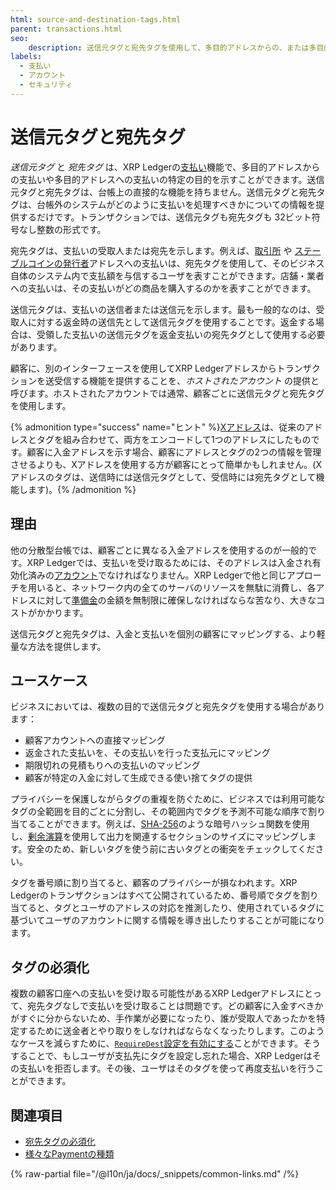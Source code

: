 ```yaml
---
html: source-and-destination-tags.html
parent: transactions.html
seo:
    description: 送信元タグと宛先タグを使用して、多目的アドレスからの、または多目的アドレスへの支払いを行います。
labels:
  - 支払い
  - アカウント
  - セキュリティ
---
```

# 送信元タグと宛先タグ

_送信元タグ_ と _宛先タグ_ は、XRP Ledgerの[支払い](../payment-types/index.md)機能で、多目的アドレスからの支払いや多目的アドレスへの支払いの特定の目的を示すことができます。送信元タグと宛先タグは、台帳上の直接的な機能を持ちません。送信元タグと宛先タグは、台帳外のシステムがどのように支払いを処理すべきかについての情報を提供するだけです。トランザクションでは、送信元タグも宛先タグも 32ビット符号なし整数の形式です。

宛先タグは、支払いの受取人または宛先を示します。例えば、[取引所](../../use-cases/defi/list-xrp-as-an-exchange.md) や [ステーブルコインの発行者](../../use-cases/tokenization/stablecoin-issuer.md)アドレスへの支払いは、宛先タグを使用して、そのビジネス自体のシステム内で支払額を与信するユーザを表すことができます。店舗・業者への支払いは、その支払いがどの商品を購入するのかを表すことができます。

送信元タグは、支払いの送信者または送信元を示します。最も一般的なのは、受取人に対する返金時の送信先として送信元タグを使用することです。返金する場合は、受領した支払いの送信元タグを返金支払いの宛先タグとして使用する必要があります。

顧客に、別のインターフェースを使用してXRP Ledgerアドレスからトランザクションを送受信する機能を提供することを、_ホストされたアカウント_ の提供と呼びます。ホストされたアカウントでは通常、顧客ごとに送信元タグと宛先タグを使用します。

{% admonition type="success" name="ヒント" %}[Xアドレス](https://xrpaddress.info/)は、従来のアドレスとタグを組み合わせて、両方をエンコードして1つのアドレスにしたものです。顧客に入金アドレスを示す場合、顧客にアドレスとタグの2つの情報を管理させるよりも、Xアドレスを使用する方が顧客にとって簡単かもしれません。(Xアドレスのタグは、送信時には送信元タグとして、受信時には宛先タグとして機能します)。{% /admonition %}

## 理由

他の分散型台帳では、顧客ごとに異なる入金アドレスを使用するのが一般的です。XRP Ledgerでは、支払いを受け取るためには、そのアドレスは入金され有効化済みの[アカウント](../accounts/index.md)でなければなりません。XRP Ledgerで他と同じアプローチを用いると、ネットワーク内の全てのサーバのリソースを無駄に消費し、各アドレスに対して[準備金](../accounts/reserves.md)の金額を無制限に確保しなければならな苦なり、大きなコストがかかります。

送信元タグと宛先タグは、入金と支払いを個別の顧客にマッピングする、より軽量な方法を提供します。

## ユースケース

ビジネスにおいては、複数の目的で送信元タグと宛先タグを使用する場合があります：

- 顧客アカウントへの直接マッピング
- 返金された支払いを、その支払いを行った支払元にマッピング
- 期限切れの見積もりへの支払いのマッピング
- 顧客が特定の入金に対して生成できる使い捨てタグの提供

プライバシーを保護しながらタグの重複を防ぐために、ビジネスでは利用可能なタグの全範囲を目的ごとに分割し、その範囲内でタグを予測不可能な順序で割り当てることができます。例えば、[SHA-256](https://ja.wikipedia.org/wiki/SHA-2)のような暗号ハッシュ関数を使用し、[剰余演算](https://ja.wikipedia.org/wiki/剰余演算)を使用して出力を関連するセクションのサイズにマッピングします。安全のため、新しいタグを使う前に古いタグとの衝突をチェックしてください。

タグを番号順に割り当てると、顧客のプライバシーが損なわれます。XRP Ledgerのトランザクションはすべて公開されているため、番号順でタグを割り当てると、タグとユーザのアドレスの対応を推測したり、使用されているタグに基づいてユーザのアカウントに関する情報を導き出したりすることが可能になります。


## タグの必須化

複数の顧客口座への支払いを受け取る可能性があるXRP Ledgerアドレスにとって、宛先タグなしで支払いを受け取ることは問題です。どの顧客に入金すべきかがすぐに分からないため、手作業が必要になったり、誰が受取人であったかを特定するために送金者とやり取りをしなければならなくなったりします。このようなケースを減らすために、[`RequireDest`設定を有効にする](../../tutorials/how-tos/manage-account-settings/require-destination-tags.md)ことができます。そうすることで、もしユーザが支払先にタグを設定し忘れた場合、XRP Ledgerはその支払いを拒否します。その後、ユーザはそのタグを使って再度支払いを行うことができます。


## 関連項目

- [宛先タグの必須化](../../tutorials/how-tos/manage-account-settings/require-destination-tags.md)
- [様々なPaymentの種類](../payment-types/index.md)

{% raw-partial file="/@l10n/ja/docs/_snippets/common-links.md" /%}
